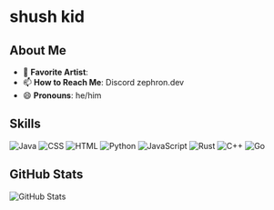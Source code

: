 # shush kid

## About Me

- 🎵 **Favorite Artist**: 
- 📫 **How to Reach Me**: Discord zephron.dev
- 😄 **Pronouns**: he/him

## Skills
![Java](https://img.shields.io/badge/Java-007396?style=for-the-badge&logo=java&logoColor=white)
![CSS](https://img.shields.io/badge/CSS-1572B6?style=for-the-badge&logo=css3&logoColor=white)
![HTML](https://img.shields.io/badge/HTML-E34F26?style=for-the-badge&logo=html5&logoColor=white)
![Python](https://img.shields.io/badge/Python-3776AB?style=for-the-badge&logo=python&logoColor=white)
![JavaScript](https://img.shields.io/badge/JavaScript-F7DF1E?style=for-the-badge&logo=javascript&logoColor=white)
![Rust](https://img.shields.io/badge/Rust-F7DF1E?style=for-the-badge&logo=rust&logoColor=white)
![C++](https://img.shields.io/badge/C++-F7DF1E?style=for-the-badge&logo=c++&logoColor=white)
![Go](https://img.shields.io/badge/Go-F7DF1E?style=for-the-badge&logo=go&logoColor=white)

## GitHub Stats
![GitHub Stats](https://github-readme-stats.vercel.app/api?username=Zephr0n&show_icons=true&theme=radical)
